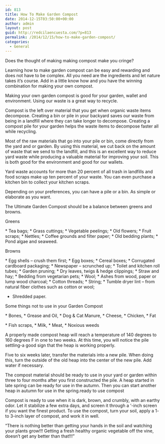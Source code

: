 ```yaml
---
id: 813
title: How To Make Garden Compost
date: 2014-12-15T03:50:00+00:00
author: admin
layout: post
guid: http://redcilaencuesta.com/?p=813
permalink: /2014/12/15/how-to-make-garden-compost/
categories:
  - General
---
```

Does the thought of making making compost make you cringe?

Learning how to make garden compost can be easy and rewarding and does not have to be complex. All you need are the ingredients and let nature takes it&#8217;s course. Add in a little know how and you have the winning combination for making your own compost.

Making your own garden compost is good for your garden, wallet and environment. Using our waste is a great way to recycle.

Compost is the left over material that you get when organic waste items decompose. Creating a bin or pile in your backyard saves our waste from being in a landfill where they can take longer to decompose. Creating a compost pile for your garden helps the waste items to decompose faster all while recycling.

Most of the raw materials that go into your pile or bin, come directly from the yard and or garden. By using this material, we cut back on the amount of waste that we send to the landfill, and this is an excellent way to reduce yard waste while producing a valuable material for improving your soil. This is both good for the environment and good for our wallets.

Yard waste accounts for more than 20 percent of all trash in landfills and food scraps make up ten percent of your waste. You can even purchase a kitchen bin to collect your kitchen scraps.

Depending on your preferences, you can have a pile or a bin. As simple or elaborate as you want.

The Ultimate Garden Compost should be a balance between greens and browns.

Greens

\* Tea bags; \* Grass cuttings; \* Vegetable peelings; \* Old flowers; \* Fruit scraps; \* Nettles; \* Coffee grounds and filter paper; \* Old bedding plants; * Pond algae and seaweed.

Browns

\* Egg shells &#8211; crush them first; \* Egg boxes; \* Cereal boxes; \* Corrugated cardboard packaging; \* Newspaper &#8211; scrunched up; \* Toilet and kitchen roll tubes; \* Garden pruning; \* Dry leaves, twigs & hedge clippings; \* Straw and hay; \* Bedding from vegetarian pets; \* Wool; \* Ashes from wood, paper or lump wood charcoal; \* Cotton threads; \* String; * Tumble dryer lint &#8211; from natural fiber clothes such as cotton or wool;
  
* Shredded paper.

Some things not to use in your Garden Compost

\* Bones, \* Grease and Oil, \* Dog & Cat Manure, \* Cheese, \* Chicken, \* Fat
  
\* Fish scraps, \* Milk, \* Meat, \* Noxious weeds

A properly made compost heap will reach a temperature of 140 degrees to 160 degrees F in one to two weeks. At this time, you will notice the pile settling-a good sign that the heap is working properly.

Five to six weeks later, transfer the materials into a new pile. When doing this, turn the outside of the old heap into the center of the new pile. Add water if necessary.

The compost material should be ready to use in your yard or garden within three to four months after you first constructed the pile. A heap started in late spring can be ready for use in the autumn. Then you can start another heap in autumn for use in the spring.ready to use compost

Compost is ready to use when it is dark, brown, and crumbly, with an earthy odor. Let it stabilize a few extra days, and screen it through a &#8216;-inch screen if you want the finest product. To use the compost, turn your soil, apply a 1- to 3-inch layer of compost, and work it in well.

&#8220;There is nothing better than getting your hands in the soil and watching your plants grow!!! Getting a fresh healthy organic vegetable off the vine, doesn&#8217;t get any better than that!!!&#8221;